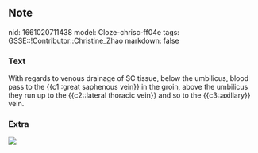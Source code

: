 ## Note
nid: 1661020711438
model: Cloze-chrisc-ff04e
tags: GSSE::!Contributor::Christine_Zhao
markdown: false

### Text
<div>
  <div>
    <div>
      <div>
        With regards to venous drainage of SC tissue, below the
        umbilicus, blood pass to the {{c1::great saphenous vein}}
        in the groin, above the umbilicus they run up to the
        {{c2::lateral thoracic vein}} and so to the
        {{c3::axillary}} vein.
      </div>
    </div>
  </div>
</div>

### Extra
<img src= 
"Screen%20Shot%202021-05-30%20at%204.32.52%20pm-bb1b50bb69eb90f7bc7ab35465d278204b701b29.png">

